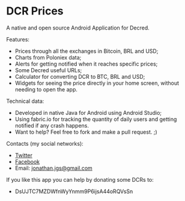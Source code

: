 # DCR Prices

A native and open source Android Application for Decred.

Features:

 * Prices through all the exchanges in Bitcoin, BRL and USD;
 * Charts from Poloniex data;
 * Alerts for getting notified when it reaches specific prices;
 * Some Decred useful URLs;
 * Calculator for converting DCR to BTC, BRL and USD;
 * Widgets for seeing the price directly in your home screen, without needing to open the app.

Technical data:

 * Developed in native Java for Android using Android Studio;
 * Using fabric.io for tracking the quantity of daily users and getting notified if any crash happens.
 * Want to help? Feel free to fork and make a pull request. ;) 


Contacts (my social networks):  

 * [Twitter](https://twitter.com/jonathanveg2)
 * [Facebook](https://fb.com/jonathanveg)
 * Email: jonathan.jgs@gmail.com

If you like this app you can help by donating some DCRs to:
* DsUJTC7MZDWfnWyYnmm9P6ijsA44oRQVsSn

